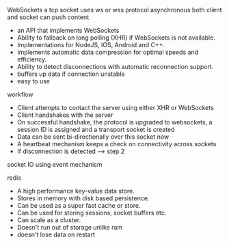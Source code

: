 WebSockets
a tcp socket
uses ws or wss protocol
asynchronous
both client and socket can push content

- an API that implements WebSockets
- Ability to fallback on long polling (XHR) if WebSockets is not available.
- Implementations for NodeJS, IOS, Android and C++.
- Implements automatic data compression for optimal speeds and efficiency.
- Ability to detect disconnections with automatic reconnection support.
- buffers up data if connection unstable
- easy to use

workflow

- Client attempts to contact the server using either XHR or WebSockets
- Client handshakes with the server
- On successful handshake, the protocol is upgraded to websockets, a session ID is assigned and a transport socket is created
- Data can be sent bi-directionally over this socket now
- A heartbeat mechanism keeps a check on connectivity across sockets
- If disconnection is detected --> step 2

socket IO using event mechanism

redis

- A high performance key-value data store.
- Stores in memory with disk based persistence.
- Can be used as a super fast cache or store.
- Can be used for storing sessions, socket buffers etc.
- Can scale as a cluster.
- Doesn't run out of storage unlike ram
- doesn't lose data on restart
